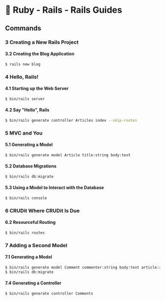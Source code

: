 # 🚃 Ruby - Rails - Rails Guides

## Commands

### 3 Creating a New Rails Project

#### 3.2 Creating the Blog Application

```bash
$ rails new blog
```

### 4 Hello, Rails!

#### 4.1 Starting up the Web Server

```bash
$ bin/rails server
```

#### 4.2 Say "Hello", Rails

```bash
$ bin/rails generate controller Articles index --skip-routes
```

### 5 MVC and You

#### 5.1 Generating a Model

```bash
$ bin/rails generate model Article title:string body:text
```

#### 5.2 Database Migrations

```bash
$ bin/rails db:migrate
```

#### 5.3 Using a Model to Interact with the Database

```bash
$ bin/rails console
```

### 6 CRUDit Where CRUDit Is Due

#### 6.2 Resourceful Routing

```bash
$ bin/rails routes
```

### 7 Adding a Second Model

#### 7.1 Generating a Model

```bash
$ bin/rails generate model Comment commenter:string body:text article:references
$ bin/rails db:migrate
```

#### 7.4 Generating a Controller

```bash
$ bin/rails generate controller Comments
```
